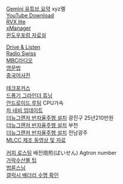 [Gemini 유튜브 요약](https://gemini.google.com/gem/cdaa14d379ab) xyz멜  
[YouTube Download](https://www.mediamister.com/free-youtube-video-downloader)  
[RVX lite](https://t.me/s/rvx_lite)  
[xManager](https://www.xmanagerapp.com/)  
[윈도우포럼 자료실](https://windowsforum.kr/data/21714733)  
  
[Drive & Listen](https://drivenlisten.com/city/#)    
[Radio Swiss](https://www.radioswissclassic.ch/en)  
[MBC라디오](https://miniwebapp.imbc.com/index?channel=mfm)  
[영문법](https://lux-rabidus.com/category/english/grammar)  
[중국어사전](https://zh.dict.naver.com/#/main)  
  
[테크포커스](https://www.techfocus.kr)  
[드롱기 그라인더 튜닝](https://m.blog.naver.com/PostView.naver?blogId=neovamp99&logNo=222192061687&proxyReferer=https:%2F%2Fwww.google.com%2F&trackingCode=external)  
[안드로이드 루팅](https://m.blog.naver.com/kimmingul/221830463305) CPU가속  
[차 네비 업데이트](https://update.hyundai.com/KR/KO/search)  
[더뉴그랜저 반자율주행 설치](https://m.blog.naver.com/PostView.naver?blogId=levis83&logNo=223713766003&navType=by) 광진구 25년210만원  
[더뉴그랜저 반자율주행 설치](https://m.oh-car.co.kr/goods/goods_view.php?goodsNo=1000670354) 부천  
[더뉴그랜저 반자율주행 설치](https://m.blog.naver.com/dexcrewgj/222861988691) 전남광주  
[MLCC 제조 동영상 및 자료](https://prd2021.tistory.com/253)  
  
[커피 로스팅](https://m.blog.naver.com/zenzen49/221744650615) 배전焙煎(ばいせん) Agtron number  
[가락수산몰 팁](https://tpirates.com/%EC%BD%98%ED%85%90%EC%B8%A0/1350/%EB%8C%80%ED%95%9C%EB%AF%BC%EA%B5%AD%EC%97%90%EC%84%9C-%EA%B0%80%EC%9E%A5-%EC%BE%8C%EC%A0%81%ED%95%9C-%EC%88%98%EC%82%B0%EC%8B%9C%EC%9E%A5-%EA%B0%80%EB%9D%BD%EC%8B%9C%EC%9E%A5-%ED%9A%8C%EC%84%BC%ED%84%B0-%EA%B0%80%EB%9D%BD%EB%AA%B0-%EA%BF%80%ED%8C%81-%EC%B4%9D%EC%A0%95%EB%A6%AC)  
[법륜스님](https://m.blog.naver.com/PostList.naver?blogId=pomnyun&tab=1)  
[갤럭시 배더리 수명 확인](https://yodams.com/it-whitepaper/%EA%B0%A4%EB%9F%AD%EC%8B%9C-%EB%B0%B0%ED%84%B0%EB%A6%AC-%EC%88%98%EB%AA%85-%ED%99%95%EC%9D%B8-%EB%B0%A9%EB%B2%95-%EC%88%98%EC%B9%98%EA%B9%8C%EC%A7%80-%EC%A0%95%ED%99%95%ED%95%98%EA%B2%8C)
